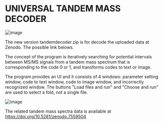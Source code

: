 # UNIVERSAL TANDEM MASS DECODER
![image](https://user-images.githubusercontent.com/72596678/124212304-5320e300-db21-11eb-948e-11be5356ba46.png)

The new version tandemdecoder.zip is for decode the uploaded data at Zenodo. The possible link belows.

The concept of the program is iteratively searching for potential intervals between MS/MS signals from a tandem mass spectrum that is corresponding to the code 0 or 1, and transforms codes to text or image. 

The program provides an UI and it consists of 4 windows: parameter setting window, code to text window, code to image window, and incorrectly recognized window. 
The buttons "Load files and run" and "Choose and run" are used to select a fold, not a single file.


![image](https://user-images.githubusercontent.com/72596678/124209290-da6b5800-db1b-11eb-86df-ca181b963c15.png)


The related tandem mass spectra data is available at https://doi.org/10.5281/zenodo.7559504
